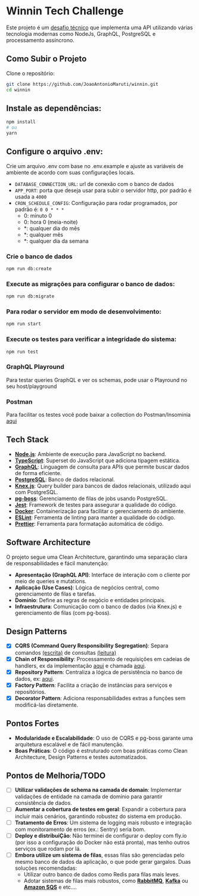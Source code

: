 # Winnin Tech Challenge

Este projeto é um [desafio técnico](https://github.com/winnin/desafio/blob/master/BACKEND.md) que implementa uma API utilizando várias tecnologia modernas como NodeJs, GraphQL, PostgreSQL e processamento assíncrono.

## Como Subir o Projeto

Clone o repositório:

```bash
git clone https://github.com/JoaoAntonioMaruti/winnin.git
cd winnin
```

## Instale as dependências:

```bash
npm install
# ou
yarn
```
## Configure o arquivo .env:

Crie um arquivo .env com base no .env.example e ajuste as variáveis de ambiente de acordo com suas configurações locais.

 - `DATABASE_CONNECTION_URL`: url de conexão com o banco de dados
 - `APP_PORT`: porta que deseja usar para subir o servidor http, por padrão é usada a `4000`
 - `CRON_SCHEDULE_CONFIG`: Configuração para rodar programados, por padrão é: `0 0 * * *`
    - 0: minuto 0
    - 0: hora 0 (meia-noite)
    - *: qualquer dia do mês
    - *: qualquer mês
    - *: qualquer dia da semana

### Crie o banco de dados

```bash
npm run db:create
```

### Execute as migrações para configurar o banco de dados:

```bash
npm run db:migrate
```

### Para rodar o servidor em modo de desenvolvimento:

```bash
npm run start
```

### Execute os testes para verificar a integridade do sistema:

```bash
npm run test
```

### GraphQL Playround

Para testar queries GraphQL e ver os schemas, pode usar o Playround no seu host/playground

### Postman

Para facilitar os testes você pode baixar a collection do Postman/Insominia [aqui](https://raw.githubusercontent.com/JoaoAntonioMaruti/winnin/main/support/winnin_collection.json)

## Tech Stack

- **[Node.js](https://nodejs.org/)**: Ambiente de execução para JavaScript no backend.
- **[TypeScript](https://www.typescriptlang.org/)**: Superset do JavaScript que adiciona tipagem estática.
- **[GraphQL](https://graphql.org/)**: Linguagem de consulta para APIs que permite buscar dados de forma eficiente.
- **[PostgreSQL](https://www.postgresql.org//)**: Banco de dados relacional.
- **[Knex.js](https://knexjs.org/)**: Query builder para bancos de dados relacionais, utilizado aqui com PostgreSQL.
- **[pg-boss](https://github.com/timgit/pg-boss)**: Gerenciamento de filas de jobs usando PostgreSQL.
- **[Jest](https://jestjs.io/)**: Framework de testes para assegurar a qualidade do código.
- **[Docker](https://www.docker.com/)**: Containerização para facilitar o gerenciamento do ambiente.
- **[ESLint](https://eslint.org/)**: Ferramenta de linting para manter a qualidade do código.
- **[Prettier](https://prettier.io/)**: Ferramenta para formatação automática de código.

## Software Architecture

O projeto segue uma Clean Architecture, garantindo uma separação clara de responsabilidades e fácil manutenção:

 - **Apresentação (GraphQL API)**: Interface de interação com o cliente por meio de queries e mutations.
 - **Aplicação (Use Cases)**: Lógica de negócios central, como gerenciamento de filas e tarefas.
 - **Domínio**: Define as regras de negócio e entidades principais.
 - **Infraestrutura**: Comunicação com o banco de dados (via Knex.js) e gerenciamento de filas (com pg-boss).

## Design Patterns

 - [x] **CQRS (Command Query Responsibility Segregation)**: Separa comandos [(escrita)](https://github.com/JoaoAntonioMaruti/winnin/blob/main/lib/usecases/redditPost/mutator.ts) de consultas [(leitura)](https://github.com/JoaoAntonioMaruti/winnin/blob/main/lib/usecases/redditPost/loader.ts)
 - [x] **Chain of Responsibility**: Processamento de requisições em cadeias de handlers, ex da implementação [aqui](https://github.com/JoaoAntonioMaruti/winnin/blob/main/lib/usecases/redditPost/redditPipelineUseCase.ts) e chamada [aqui](https://github.com/JoaoAntonioMaruti/winnin/blob/main/lib/infra/worker/redditPostWorker.ts#L20).
 - [x] **Repository Pattern**: Centraliza a lógica de persistência no banco de dados, ex: [aqui](https://github.com/JoaoAntonioMaruti/winnin/blob/main/lib/infra/database/repo.ts).
 - [x] **Factory Pattern**: Facilita a criação de instâncias para serviços e repositórios.
 - [x] **Decorator Pattern**: Adiciona responsabilidades extras a funções sem modificá-las diretamente.

## Pontos Fortes

 - **Modularidade e Escalabilidade**: O uso de CQRS e pg-boss garante uma arquitetura escalável e de fácil manutenção.
 - **Boas Práticas**: O código é estruturado com boas práticas como Clean Architecture, Design Patterns e testes automatizados.

## Pontos de Melhoria/TODO

 - [ ] **Utilizar validações de schema na camada de domain**: Implementar validações de entidade na camada de domínio para garantir consistência de dados.
 - [ ] **Aumentar a cobertura de testes em geral**: Expandir a cobertura para incluir mais cenários, garantindo robustez do sistema em produção.
 - [ ] **Tratamento de Erros**: Um sistema de logging mais robusto e integração com monitoramento de erros (ex.: Sentry) seria bom.
 - [ ] **Deploy e distribuiÇão**: Não terminei de configurar o deploy com fly.io (por isso a configuração do Docker não está pronta), mas tenho outros serviços que rodam por lá.
 - [ ] **Embora utilize um sistema de filas**, essas filas são gerenciadas pelo mesmo banco de dados da aplicação, o que pode gerar gargalos. Duas soluções recomendadas:
   - Utilizar outro banco de dados como Redis para filas mais leves.
   - Adotar sistemas de filas mais robustos, como **[RabbitMQ](https://www.rabbitmq.com/)**, **[Kafka](https://kafka.apache.org/)** ou **[Amazon SQS](https://aws.amazon.com/sqs/)** e etc....
